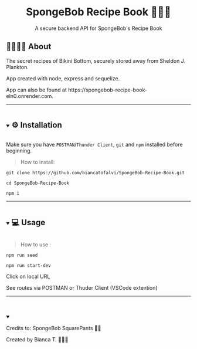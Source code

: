 <p align="center">
  <h1 align="center">SpongeBob Recipe Book 🌈🙌🌈</h1>
  <p align="center">
     A secure backend API for SpongeBob's Recipe Book
  </p>
</p>

## 🏪🦀🍔🍟 About

<p> The secret recipes of Bikini Bottom, securely stored away from Sheldon J. Plankton.  </p>

<p> App created with node, express and sequelize. </p>
<p> App can also be found at https://spongebob-recipe-book-eln0.onrender.com. </p>

---

<details open="open">
  <summary><h2 style="display: inline-block"> ⚙️ Installation </h2></summary>

Make sure you have `POSTMAN`/`Thunder Client`, `git` and `npm` installed before beginning.

> How to install:

```
git clone https://github.com/biancatofalvi/SpongeBob-Recipe-Book.git

cd SpongeBob-Recipe-Book

npm i

```

</details>

---

<details open="open">
  <summary><h2 style="display: inline-block"> 💻 Usage
</h2></summary>

> How to use :

```
npm run seed

npm run start-dev

```

Click on local URL

See routes via POSTMAN or Thuder Client (VSCode extention)


</details>

---

<details open="open">
  <summary><h2 style="display: inline-block">

</h2></summary>

Credits to:
SpongeBob SquarePants 👀🧽

Created by Bianca T. 👩🏼‍🍳

</details>
